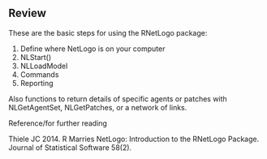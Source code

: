 ---
---
  
## Review

These are the basic steps for using the RNetLogo package: 

1. Define where NetLogo is on your computer
2. NLStart()
3. NLLoadModel
4. Commands
5. Reporting

Also functions to return details of specific agents or patches with NLGetAgentSet, NLGetPatches, or a network of links. 

Reference/for further reading

Thiele JC 2014. R Marries NetLogo: Introduction to the RNetLogo Package. Journal of Statistical Software 58(2).
